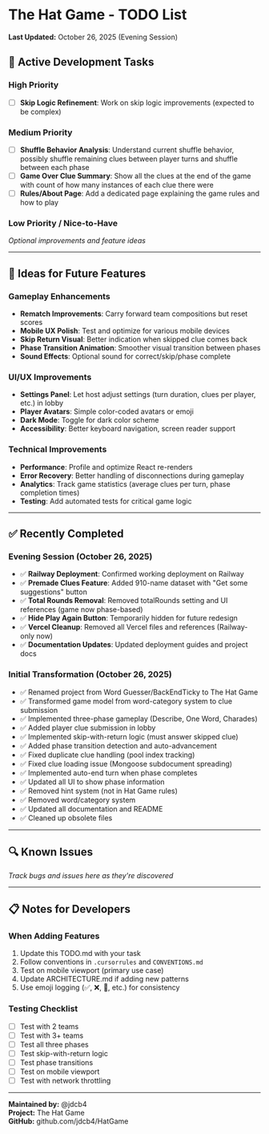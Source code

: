 # The Hat Game - TODO List
**Last Updated:** October 26, 2025 (Evening Session)

## 🎯 Active Development Tasks

### High Priority
- [ ] **Skip Logic Refinement**: Work on skip logic improvements (expected to be complex)

### Medium Priority
- [ ] **Shuffle Behavior Analysis**: Understand current shuffle behavior, possibly shuffle remaining clues between player turns and shuffle between each phase
- [ ] **Game Over Clue Summary**: Show all the clues at the end of the game with count of how many instances of each clue there were
- [ ] **Rules/About Page**: Add a dedicated page explaining the game rules and how to play

### Low Priority / Nice-to-Have
*Optional improvements and feature ideas*

---

## 📝 Ideas for Future Features

### Gameplay Enhancements
- **Rematch Improvements**: Carry forward team compositions but reset scores
- **Mobile UX Polish**: Test and optimize for various mobile devices
- **Skip Return Visual**: Better indication when skipped clue comes back
- **Phase Transition Animation**: Smoother visual transition between phases
- **Sound Effects**: Optional sound for correct/skip/phase complete

### UI/UX Improvements
- **Settings Panel**: Let host adjust settings (turn duration, clues per player, etc.) in lobby
- **Player Avatars**: Simple color-coded avatars or emoji
- **Dark Mode**: Toggle for dark color scheme
- **Accessibility**: Better keyboard navigation, screen reader support

### Technical Improvements
- **Performance**: Profile and optimize React re-renders
- **Error Recovery**: Better handling of disconnections during gameplay
- **Analytics**: Track game statistics (average clues per turn, phase completion times)
- **Testing**: Add automated tests for critical game logic

---

## ✅ Recently Completed

### Evening Session (October 26, 2025)
- ✅ **Railway Deployment**: Confirmed working deployment on Railway
- ✅ **Premade Clues Feature**: Added 910-name dataset with "Get some suggestions" button
- ✅ **Total Rounds Removal**: Removed totalRounds setting and UI references (game now phase-based)
- ✅ **Hide Play Again Button**: Temporarily hidden for future redesign
- ✅ **Vercel Cleanup**: Removed all Vercel files and references (Railway-only now)
- ✅ **Documentation Updates**: Updated deployment guides and project docs

### Initial Transformation (October 26, 2025)
- ✅ Renamed project from Word Guesser/BackEndTicky to The Hat Game
- ✅ Transformed game model from word-category system to clue submission
- ✅ Implemented three-phase gameplay (Describe, One Word, Charades)
- ✅ Added player clue submission in lobby
- ✅ Implemented skip-with-return logic (must answer skipped clue)
- ✅ Added phase transition detection and auto-advancement
- ✅ Fixed duplicate clue handling (pool index tracking)
- ✅ Fixed clue loading issue (Mongoose subdocument spreading)
- ✅ Implemented auto-end turn when phase completes
- ✅ Updated all UI to show phase information
- ✅ Removed hint system (not in Hat Game rules)
- ✅ Removed word/category system
- ✅ Updated all documentation and README
- ✅ Cleaned up obsolete files

---

## 🔍 Known Issues

*Track bugs and issues here as they're discovered*

---

## 📋 Notes for Developers

### When Adding Features
1. Update this TODO.md with your task
2. Follow conventions in `.cursorrules` and `CONVENTIONS.md`
3. Test on mobile viewport (primary use case)
4. Update ARCHITECTURE.md if adding new patterns
5. Use emoji logging (✅, ❌, 📨, etc.) for consistency

### Testing Checklist
- [ ] Test with 2 teams
- [ ] Test with 3+ teams
- [ ] Test all three phases
- [ ] Test skip-with-return logic
- [ ] Test phase transitions
- [ ] Test on mobile viewport
- [ ] Test with network throttling

---

**Maintained by:** @jdcb4  
**Project:** The Hat Game  
**GitHub:** github.com/jdcb4/HatGame

